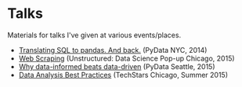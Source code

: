 Talks
=====

Materials for talks I've given at various events/places.

- [Translating SQL to pandas. And back.](https://github.com/gjreda/pydata2014nyc) (PyData NYC, 2014)
- [Web Scraping](https://github.com/gjreda/datapopup2015chi) (Unstructured: Data Science Pop-up Chicago, 2015)
- [Why data-informed beats data-driven](https://github.com/gjreda/pydata2015sea) (PyData Seattle, 2015)
- [Data Analysis Best Practices](https://github.com/gjreda/talks/tree/master/techstars2015chi) (TechStars Chicago, Summer 2015)
